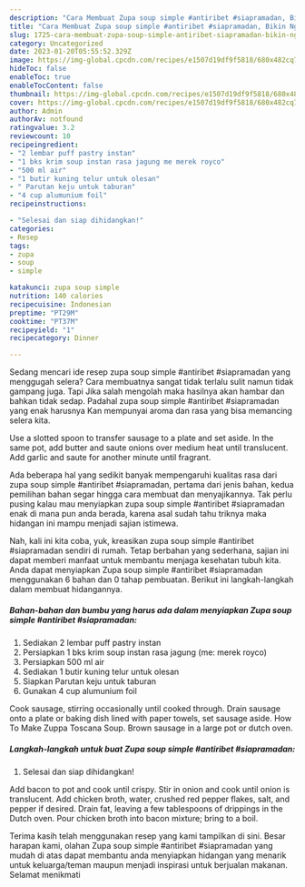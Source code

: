 ```yaml
---
description: "Cara Membuat Zupa soup simple #antiribet #siapramadan, Bikin Ngiler"
title: "Cara Membuat Zupa soup simple #antiribet #siapramadan, Bikin Ngiler"
slug: 1725-cara-membuat-zupa-soup-simple-antiribet-siapramadan-bikin-ngiler
category: Uncategorized
date: 2023-01-20T05:55:52.329Z
image: https://img-global.cpcdn.com/recipes/e1507d19df9f5818/680x482cq70/zupa-soup-simple-antiribet-siapramadan-foto-resep-utama.jpg
hideToc: false
enableToc: true
enableTocContent: false
thumbnail: https://img-global.cpcdn.com/recipes/e1507d19df9f5818/680x482cq70/zupa-soup-simple-antiribet-siapramadan-foto-resep-utama.jpg
cover: https://img-global.cpcdn.com/recipes/e1507d19df9f5818/680x482cq70/zupa-soup-simple-antiribet-siapramadan-foto-resep-utama.jpg
author: Admin
authorAv: notfound
ratingvalue: 3.2
reviewcount: 10
recipeingredient:
- "2 lembar puff pastry instan"
- "1 bks krim soup instan rasa jagung me merek royco"
- "500 ml air"
- "1 butir kuning telur untuk olesan"
- " Parutan keju untuk taburan"
- "4 cup alumunium foil"
recipeinstructions:

- "Selesai dan siap dihidangkan!"
categories:
- Resep
tags:
- zupa
- soup
- simple

katakunci: zupa soup simple 
nutrition: 140 calories
recipecuisine: Indonesian
preptime: "PT29M"
cooktime: "PT37M"
recipeyield: "1"
recipecategory: Dinner

---
```



Sedang mencari ide resep zupa soup simple #antiribet #siapramadan yang menggugah selera? Cara membuatnya sangat tidak terlalu sulit namun tidak gampang juga. Tapi Jika salah mengolah maka hasilnya akan hambar dan bahkan tidak sedap. Padahal zupa soup simple #antiribet #siapramadan yang enak harusnya Kan mempunyai aroma dan rasa yang bisa memancing selera kita.


Use a slotted spoon to transfer sausage to a plate and set aside. In the same pot, add butter and saute onions over medium heat until translucent. Add garlic and saute for another minute until fragrant.

Ada beberapa hal yang sedikit banyak mempengaruhi kualitas rasa dari zupa soup simple #antiribet #siapramadan, pertama dari jenis bahan, kedua pemilihan bahan segar hingga cara membuat dan menyajikannya. Tak perlu pusing kalau mau menyiapkan zupa soup simple #antiribet #siapramadan enak di mana pun anda berada, karena asal sudah tahu triknya maka hidangan ini mampu menjadi sajian istimewa.


Nah, kali ini kita coba, yuk, kreasikan zupa soup simple #antiribet #siapramadan sendiri di rumah. Tetap berbahan yang sederhana, sajian ini dapat memberi manfaat untuk membantu menjaga kesehatan tubuh kita. Anda dapat menyiapkan Zupa soup simple #antiribet #siapramadan menggunakan 6 bahan dan 0 tahap pembuatan. Berikut ini langkah-langkah dalam membuat hidangannya.

<!--inarticleads1-->

##### Bahan-bahan dan bumbu yang harus ada dalam menyiapkan Zupa soup simple #antiribet #siapramadan:

1. Sediakan 2 lembar puff pastry instan
1. Persiapkan 1 bks krim soup instan rasa jagung (me: merek royco)
1. Persiapkan 500 ml air
1. Sediakan 1 butir kuning telur untuk olesan
1. Siapkan  Parutan keju untuk taburan
1. Gunakan 4 cup alumunium foil


Cook sausage, stirring occasionally until cooked through. Drain sausage onto a plate or baking dish lined with paper towels, set sausage aside. How To Make Zuppa Toscana Soup. Brown sausage in a large pot or dutch oven. 

<!--inarticleads2-->

##### Langkah-langkah untuk buat Zupa soup simple #antiribet #siapramadan:


1. Selesai dan siap dihidangkan!

Add bacon to pot and cook until crispy. Stir in onion and cook until onion is translucent. Add chicken broth, water, crushed red pepper flakes, salt, and pepper if desired. Drain fat, leaving a few tablespoons of drippings in the Dutch oven. Pour chicken broth into bacon mixture; bring to a boil. 

Terima kasih telah menggunakan resep yang kami tampilkan di sini. Besar harapan kami, olahan Zupa soup simple #antiribet #siapramadan yang mudah di atas dapat membantu anda menyiapkan hidangan yang menarik untuk keluarga/teman maupun menjadi inspirasi untuk berjualan makanan. Selamat menikmati
